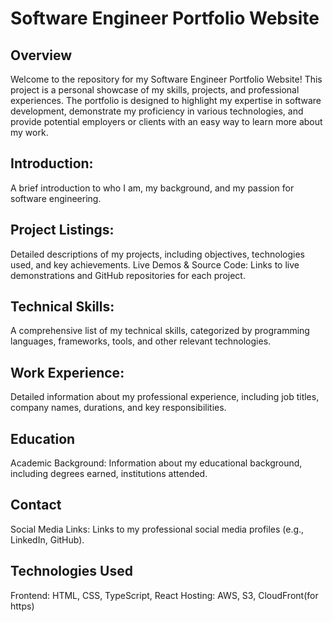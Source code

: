 # Software Engineer Portfolio Website
## Overview
Welcome to the repository for my Software Engineer Portfolio Website! This project is a personal showcase of my skills, projects, and professional experiences. The portfolio is designed to highlight my expertise in software development, demonstrate my proficiency in various technologies, and provide potential employers or clients with an easy way to learn more about my work.

## Introduction: 
A brief introduction to who I am, my background, and my passion for software engineering.

## Project Listings: 
Detailed descriptions of my projects, including objectives, technologies used, and key achievements.
Live Demos & Source Code: Links to live demonstrations and GitHub repositories for each project.

## Technical Skills: 
A comprehensive list of my technical skills, categorized by programming languages, frameworks, tools, and other relevant technologies.
## Work Experience: 
Detailed information about my professional experience, including job titles, company names, durations, and key responsibilities.

## Education
Academic Background: Information about my educational background, including degrees earned, institutions attended.

## Contact
Social Media Links: Links to my professional social media profiles (e.g., LinkedIn, GitHub).

## Technologies Used
Frontend: HTML, CSS, TypeScript, React
Hosting: AWS, S3, CloudFront(for https)